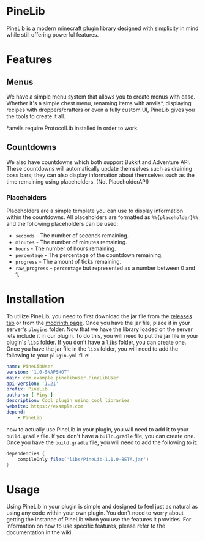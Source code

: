 # PineLib
PineLib is a modern minecraft plugin library designed with simplicity in mind while still offering powerful features.

# Features
## Menus
We have a simple menu system that allows you to create menus with ease. Whether it's a simple chest menu, renaming items with anvils*, displaying recipes with droppers/crafters or even a fully custom UI, PineLib gives you the tools to create it all.

*anvils require ProtocolLib installed in order to work.

## Countdowns
We also have countdowns which both support Bukkit and Adventure API. These countdowns will automatically update themselves such as draining boss bars; they can also display information about themselves such as the time remaining using placeholders. (Not PlaceholderAPI)
### Placeholders
Placeholders are a simple template you can use to display information within the countdowns. All placeholders are formatted as `%%{placeholder}%%` and the following placeholders can be used:
- `seconds` - The number of seconds remaining.
- `minutes` - The number of minutes remaining.
- `hours` - The number of hours remaining.
- `percentage` - The percentage of the countdown remaining.
- `progress` - The amount of ticks remaining.
- `raw_progress` - `percentage` but represented as a number between 0 and 1.

# Installation
To utilize PineLib, you need to first download the jar file from the [releases tab](https://github.com/NotPiny/PineLib/releases) or from the [modrinth page](https://modrinth.com/plugin/pinelib/versions). Once you have the jar file, place it in your server's `plugins` folder. Now that we have the library loaded on the server lets include it in our plugin. To do this, you will need to put the jar file in your plugin's `libs` folder. If you don't have a `libs` folder, you can create one. Once you have the jar file in the `libs` folder, you will need to add the following to your `plugin.yml` fil e:

```yaml
name: PineLibUser
version: '1.0-SNAPSHOT'
main: com.example.pinelibuser.PineLibUser
api-version: '1.21'
prefix: PineLib
authors: [ Piny ]
description: Cool plugin using cool libraries
website: https://example.com
depend:
    - PineLib
```

now to actually use PineLib in your plugin, you will need to add it to your `build.gradle` file. If you don't have a `build.gradle` file, you can create one. Once you have the `build.gradle` file, you will need to add the following to it:

```groovy
dependencies {
    compileOnly files('libs/PineLib-1.1.0-BETA.jar')
}
```

# Usage
Using PineLib in your plugin is simple and designed to feel just as natural as using any code within your own plugin. You don't need to worry about getting the instance of PineLib when you use the features it provides. For information on how to use specific features, please refer to the documentation in the wiki.